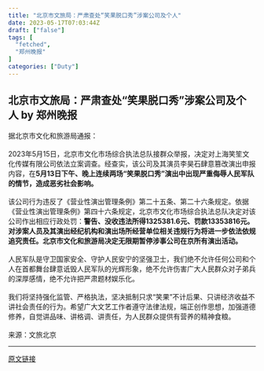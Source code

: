 ```yaml
---
title: "北京市文旅局：严肃查处“笑果脱口秀”涉案公司及个人"
date: 2023-05-17T07:03:44Z
draft: ["false"]
tags: [
  "fetched",
  "郑州晚报"
]
categories: ["Duty"]
---
```

北京市文旅局：严肃查处“笑果脱口秀”涉案公司及个人 by 郑州晚报
------
<div><section data-mpa-powered-by="yiban.io"><span>据北京市文化和旅游局通报：<br></span></section><section><span>  </span></section><section><span>2023年5月15日，北京市文化市场综合执法总队接群众举报，决定对上海笑笙文化传媒有限公司依法立案调查。经查实，该公司及其演员李昊石肆意篡改演出申报内容，在<span><strong>5月13日下午、晚上连续两场“笑果脱口秀”演出中出现严重侮辱人民军队的情节</strong><strong>，造成恶劣社会影响。</strong></span></span></section><section><span>  </span></section><section><span>该公司行为违反了《营业性演出管理条例》第二十五条、第二十六条规定。依据《营业性演出管理条例》第四十六条规定，北京市文化市场综合执法总队决定对该公司作出相应行政处罚：<span><strong>警告、没收违法所得1325381.6元、罚款13353816元</strong><strong>。</strong><strong>对涉案人员及其演出经纪机构和演出场所经营单位相关违规行为将进一步依法依规追究责任。北京市文化和旅游局决定无限期暂停涉事公司在京所有演出活动。</strong></span></span></section><section><span>   </span></section><section><span>人民军队是守卫国家安全、守护人民安宁的坚强卫士，我们绝不允许任何公司和个人在首都舞台肆意诋毁人民军队的光辉形象，绝不允许伤害广大人民群众对子弟兵的深厚感情，绝不允许把严肃题材娱乐化。</span></section><section><span>   <br></span></section><section><span>我们将坚持强化监管、严格执法，坚决抵制只求“笑果”不计后果、只讲经济收益不讲社会责任的行为。希望广大文艺工作者遵守法律法规，端正创作思想，加强道德修养，自觉讲品味、讲格调、讲责任，为人民群众提供有营养的精神食粮。</span></section><section><span>             </span></section><section><section><span>来源：文旅北京</span><span></span></section></section><p><mp-style-type data-value="3"></mp-style-type></p></div>  
<hr>
<a href="https://mp.weixin.qq.com/s/bHp0pKa2O3GHqMXhJTWZOg",target="_blank" rel="noopener noreferrer">原文链接</a>
